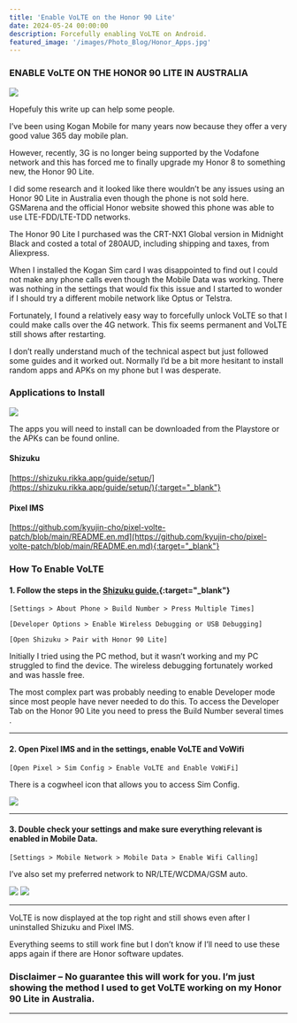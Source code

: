 ```yaml
---
title: 'Enable VoLTE on the Honor 90 Lite'
date: 2024-05-24 00:00:00
description: Forcefully enabling VoLTE on Android.
featured_image: '/images/Photo_Blog/Honor_Apps.jpg'
---
```


### ENABLE VoLTE ON THE HONOR 90 LITE IN AUSTRALIA

<div class="gallery3" data-columns="1">
	<img src="/images/Photo_Blog/Honor_After_2.jpg">
</div>


Hopefuly this write up can help some people. 

I’ve been using Kogan Mobile for many years now because they offer a very good value 365 day mobile plan.

However, recently, 3G is no longer being supported by the Vodafone network and this has forced me to finally upgrade my Honor 8 to something new, the Honor 90 Lite.

I did some research and it looked like there wouldn’t be any issues using an Honor 90 Lite in Australia even though the phone is not sold here. GSMarena and the official Honor website showed this phone was able to use LTE-FDD/LTE-TDD networks.

The Honor 90 Lite I purchased was the CRT-NX1 Global version in Midnight Black and costed a total of 280AUD, including shipping and taxes, from Aliexpress.

When I installed the Kogan Sim card I was disappointed to find out I could not make any phone calls even though the Mobile Data was working. There was nothing in the settings that would fix this issue and I started to wonder if I should try a different mobile network like Optus or Telstra.

Fortunately, I found a relatively easy way to forcefully unlock VoLTE so that I could make calls over the 4G network. This fix seems permanent and VoLTE still shows after restarting. 

I don’t really understand much of the technical aspect but just followed some guides and it worked out. Normally I’d be a bit more hesitant to install random apps and APKs on my phone but I was desperate. 

### Applications to Install

<div class="gallery3" data-columns="1">
	<img src="/images/Photo_Blog/Honor_Apps.jpg">
</div>

The apps you will need to install can be downloaded from the Playstore or the APKs can be found online.

#### Shizuku

[https://shizuku.rikka.app/guide/setup/](https://shizuku.rikka.app/guide/setup/){:target="_blank"}

#### Pixel IMS

[https://github.com/kyujin-cho/pixel-volte-patch/blob/main/README.en.md](https://github.com/kyujin-cho/pixel-volte-patch/blob/main/README.en.md){:target="_blank"}

### How To Enable VoLTE

#### 1. Follow the steps in the **[Shizuku guide.](https://shizuku.rikka.app/guide/setup/){:target="_blank"}**

`[Settings > About Phone > Build Number > Press Multiple Times]`

`[Developer Options > Enable Wireless Debugging or USB Debugging]`

`[Open Shizuku > Pair with Honor 90 Lite]`

Initially I tried using the PC method, but it wasn’t working and my PC struggled to find the device. The wireless debugging fortunately worked and was hassle free. 

The most complex part was probably needing to enable Developer mode since most people have never needed to do this. To access the Developer Tab on the Honor 90 Lite you need to press the Build Number several times . 

---
#### 2. Open Pixel IMS and in the settings, enable VoLTE and VoWifi

`[Open Pixel > Sim Config > Enable VoLTE and Enable VoWiFi]`

There is a cogwheel icon that allows you to access Sim Config. 

<div class="gallery3" data-columns="1">
	<img src="/images/Photo_Blog/Honor_Pixel_2.jpg">
</div>

---
#### 3. Double check your settings and make sure everything relevant is enabled in Mobile Data.

`[Settings > Mobile Network > Mobile Data > Enable Wifi Calling]`

I’ve also set my preferred network to NR/LTE/WCDMA/GSM auto.

<div class="gallery" data-columns="2">
	<img src="/images/Photo_Blog/Honor_Before.jpg">
	<img src="/images/Photo_Blog/Honor_After.jpg">
</div>

---

VoLTE is now displayed at the top right and still shows even after I uninstalled Shizuku and Pixel IMS. 


Everything seems to still work fine but I don’t know if I’ll need to use these apps again if there are Honor software updates. 
 
### Disclaimer – No guarantee this will work for you. I’m just showing the method I used to get VoLTE working on my Honor 90 Lite in Australia.





---
